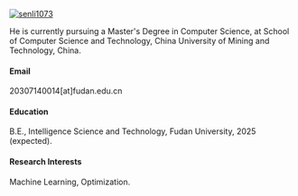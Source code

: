 

[![senli1073](https://img.shields.io/badge/senli1073-github-blue?logo=github)](https://github.com/lyapunov1999)

He is currently pursuing a Master's Degree in Computer Science, at School of Computer Science and Technology, China University of Mining and Technology, China.

#### Email
20307140014[at]fudan.edu.cn

#### Education
B.E., Intelligence Science and Technology, Fudan University, 2025 (expected).

#### Research Interests
Machine Learning, Optimization.

